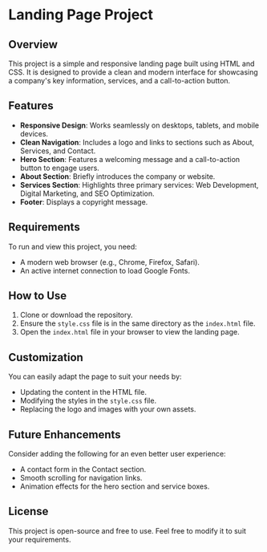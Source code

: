# Landing Page Project

## Overview
This project is a simple and responsive landing page built using HTML and CSS. It is designed to provide a clean and modern interface for showcasing a company's key information, services, and a call-to-action button.

## Features
- **Responsive Design**: Works seamlessly on desktops, tablets, and mobile devices.
- **Clean Navigation**: Includes a logo and links to sections such as About, Services, and Contact.
- **Hero Section**: Features a welcoming message and a call-to-action button to engage users.
- **About Section**: Briefly introduces the company or website.
- **Services Section**: Highlights three primary services: Web Development, Digital Marketing, and SEO Optimization.
- **Footer**: Displays a copyright message.

## Requirements
To run and view this project, you need:
- A modern web browser (e.g., Chrome, Firefox, Safari).
- An active internet connection to load Google Fonts.

## How to Use
1. Clone or download the repository.
2. Ensure the `style.css` file is in the same directory as the `index.html` file.
3. Open the `index.html` file in your browser to view the landing page.

## Customization
You can easily adapt the page to suit your needs by:
- Updating the content in the HTML file.
- Modifying the styles in the `style.css` file.
- Replacing the logo and images with your own assets.

## Future Enhancements
Consider adding the following for an even better user experience:
- A contact form in the Contact section.
- Smooth scrolling for navigation links.
- Animation effects for the hero section and service boxes.

## License
This project is open-source and free to use. Feel free to modify it to suit your requirements.

